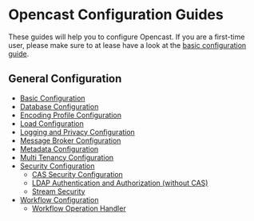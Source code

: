 Opencast Configuration Guides
=============================

These guides will help you to configure Opencast. If you are a first-time user, please make sure to at lease have a look
at the [basic configuration guide](basic.md).


General Configuration
---------------------

 - [Basic Configuration](basic.md)
 - [Database Configuration](database.md)
 - [Encoding Profile Configuration](encoding.md)
 - [Load Configuration](load.md)
 - [Logging and Privacy Configuration](logging.and.privacy.md)
 - [Message Broker Configuration](message-broker.md)
 - [Metadata Configuration](metadata.md)
 - [Multi Tenancy Configuration](multi.tenancy.md)
 - [Security Configuration](security.md)
    - [CAS Security Configuration](security.cas.md)
    - [LDAP Authentication and Authorization (without CAS)](security.ldap.md)
    - [Stream Security](stream-security.md)
 - [Workflow Configuration](workflow.md)
    - [Workflow Operation Handler](../workflowoperationhandlers/index.md)
